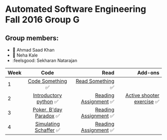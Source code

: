 # Automated Software Engineering Fall 2016 Group G
## Group members:

* :japanese_ogre: Ahmad Saad Khan
* :information_desk_person: Neha Kale
* :feelsgood: Sekharan Natarajan

| Week  |      Code      |  Read | Add-ons
|----------|:-------------:|------:|-------:|
| 1 |  [Code Something](https://github.com/akhan7/fss16groupG/tree/master/code/1) :white_check_mark: | [Read Something](https://github.com/akhan7/fss16groupG/blob/master/read/1/README.md) :white_check_mark:|
| 2 |  [Introductory python](https://github.com/akhan7/fss16groupG/tree/master/code/2) :white_check_mark:  | [Reading Assignment](https://github.com/akhan7/fss16groupG/blob/master/read/2/README.md) :white_check_mark: | [Active shooter exercise](https://github.com/akhan7/fss16groupG/blob/master/etc/Active_Shooter.md) :white_check_mark:
| 3 | [Poker, B'day Paradox](https://github.com/akhan7/fss16groupG/tree/master/code/3) :white_check_mark: |   [Reading Assignment](https://github.com/akhan7/fss16groupG/blob/master/read/3/README.md) :white_check_mark:|
| 4 | [Simulating Schaffer](https://github.com/akhan7/fss16groupG/tree/master/code/4) :white_check_mark: |   [Reading Assignment](https://github.com/akhan7/fss16groupG/blob/master/read/4/README.md) :white_check_mark:|

